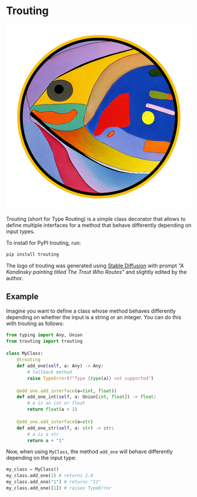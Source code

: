 # Trouting

![](https://github.com/soldni/trouting/raw/main/static/logo.png)

Trouting (short for Type Routing) is a simple class decorator that allows to define multiple interfaces for a method that behave differently depending on input types.

To install for PyPI trouting, run:

```bash
pip install trouting
```

The logo of trouting was generated using [Stable Diffusion](https://github.com/CompVis/stable-diffusion) with prompt *"A Kandinsky painting titled The Trout Who Routes"* and slightly edited by the author.

## Example

Imagine you want to define a class whose method behaves differently depending on whether the input is a string or an integer. You can do this with trouting as follows:

```python
from typing import Any, Union
from trouting import trouting

class MyClass:
    @trouting
    def add_one(self, a: Any) -> Any:
        # fallback method
        raise TypeError(f"Type {type(a)} not supported")

    @add_one.add_interface(a=(int, float))
    def add_one_int(self, a: Union[int, float]) -> float:
        # a is an int or float
        return float(a + 1)

    @add_one.add_interface(a=str)
    def add_one_str(self, a: str) -> str:
        # a is a str
        return a + "1"
```

Now, when using `MyClass`, the method `add_one` will behave differently depending on the input type:

```python
my_class = MyClass()
my_class.add_one(1) # returns 2.0
my_class.add_one("1") # returns "11"
my_class.add_one([1]) # raises TypeError
```
